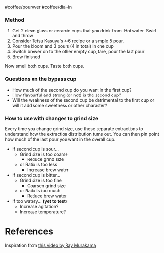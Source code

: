 #coffee/pourover #coffee/dial-in 

### Method  
1. Get 2 clean glass or ceramic cups that you drink from. Hot water. Swirl and throw. 
2. ⁠Consider Tetsu Kasuya's 4:6 recipe or a simple 5 pour. 
3. ⁠Pour the bloom and 3 pours (4 in total) in one cup
4. ⁠Switch brewer on to the other empty cup, tare, pour the last pour
5. ⁠Brew finished

Now smell both cups. Taste both cups. 

### Questions on the bypass cup
- How much of the second cup do you want in the first cup?
- How flavourful and strong (or not) is the second cup?
- Will the weakness of the second cup be detrimental to the first cup or will it add some sweetness or other character?

### How to use with changes to grind size
Every time you change grind size, use these separate extractions to understand how the extraction distribution turns out.
You can then pin point how much of the last pour you want in the overall cup.

- If second cup is sour...
	- Grind size is too coarse
		- Reduce grind size
	- or Ratio is too less
		- Increase brew water
- If second cup is bitter...
	- Grind size is too fine
		- Coarsen grind size
	- or Ratio is too much
		- Reduce brew water
- If too watery... **(yet to test)**
	- Increase agitation?
	- Increase temperature?

# References
Inspiration from [this video by Ray Murakama](https://www.instagram.com/reel/C25XNl-PlZl/)